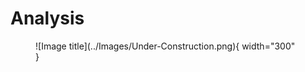# Analysis

<figure markdown="span">
  ![Image title](../Images/Under-Construction.png){ width="300" }
  <figcaption></figcaption>
</figure>